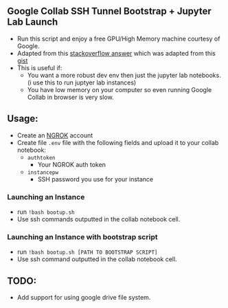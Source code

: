 ## Google Collab SSH Tunnel Bootstrap + Jupyter Lab Launch
- Run this script and enjoy a free GPU/High Memory machine courtesy of Google.
- Adapted from this [stackoverflow answer](https://stackoverflow.com/questions/48459804/how-can-i-ssh-to-google-colaboratory-vm/53252985#53252985) which was adapted from this [gist](https://gist.github.com/creotiv/d091515703672ec0bf1a6271336806f0)
- This is useful if:
  - You want a more robust dev env then just the jupyter lab notebooks. (i use this to run juptyer lab instances)
  - You have low memory on your computer so even running Google Collab in browser is very slow.
  

## Usage:
- Create an [NGROK](http://ngrok.com) account 
- Create file `.env` file with the following fields and upload it to your collab notebook:
  - `authtoken`
    - Your NGROK auth token 
  - `instancepw`
    - SSH password you use for your instance
### Launching an Instance 
- run ```!bash bootup.sh```
- Use ssh commands outputted in the collab notebook cell.
### Launching an Instance with bootstrap script
- run ```!bash bootup.sh [PATH TO BOOTSTRAP SCRIPT]```
- Use ssh command outputted in the collab notebook cell. 

## TODO:
- Add support for using google drive file system. 



